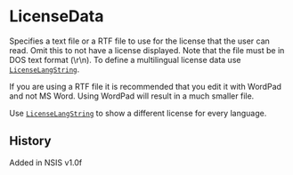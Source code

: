 # LicenseData

Specifies a text file or a RTF file to use for the license that the user can read. Omit this to not have a license displayed. Note that the file must be in DOS text format (\\r\\n). To define a multilingual license data use [`LicenseLangString`][1].

If you are using a RTF file it is recommended that you edit it with WordPad and not MS Word. Using WordPad will result in a much smaller file.

Use [`LicenseLangString`][1] to show a different license for every language.

## History

Added in NSIS v1.0f

[1]: LicenseLangString.md